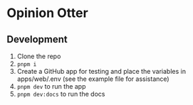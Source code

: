 # Opinion Otter

## Development

1. Clone the repo
2. `pnpm i`
3. Create a GitHub app for testing and place the variables in apps/web/.env (see the example file for assistance)
4. `pnpm dev` to run the app
5. `pnpm dev:docs` to run the docs
